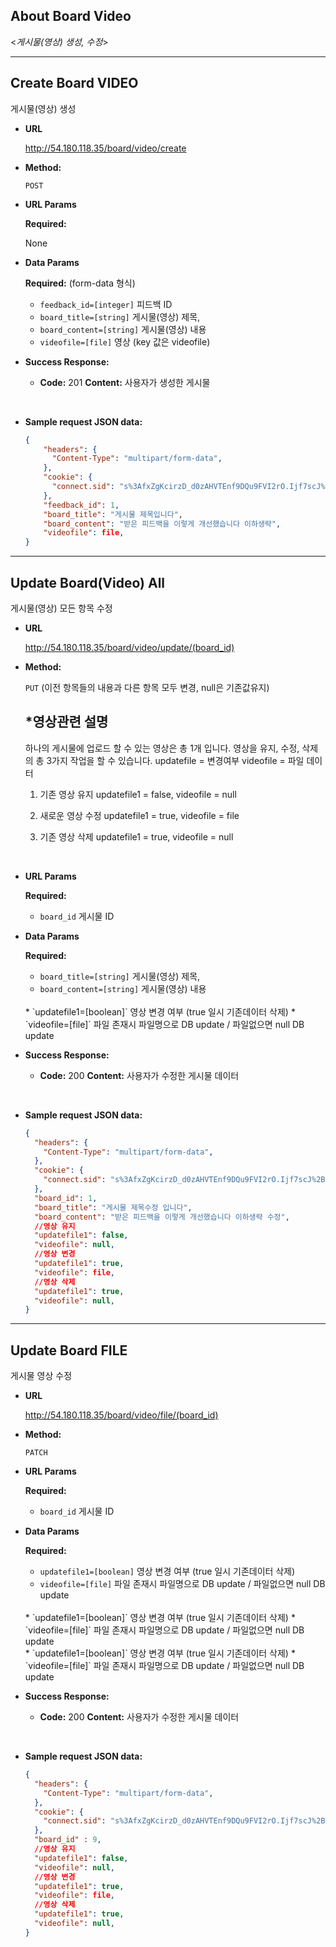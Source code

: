 ## About Board Video

  <_게시물(영상) 생성, 수정_>

----

**Create Board VIDEO**
----
게시물(영상) 생성

* **URL**

  http://54.180.118.35/board/video/create

* **Method:**

  `POST`
  
*  **URL Params**

   **Required:**
 
   None

* **Data Params**

    **Required:**
    (form-data 형식)
    * `feedback_id=[integer]` 피드백 ID
    * `board_title=[string]` 게시물(영상) 제목,
    * `board_content=[string]` 게시물(영상) 내용
    * `videofile=[file]` 영상 (key 값은 videofile)

    <!--필요한 form field 명시 + 설명-->


* **Success Response:**

  * **Code:** 201 
    **Content:** 사용자가 생성한 게시물
 <br />

* **Sample request JSON data:**
  ```json
  {
      "headers": {
        "Content-Type": "multipart/form-data",
      },
      "cookie": {
        "connect.sid": "s%3AfxZgKcirzD_d0zAHVTEnf9DQu9FVI2rO.Ijf7scJ%2Buj6YtprVUB6Vcuf1QVNXDIR64MP43366CaQ",
      },
      "feedback_id": 1,
      "board_title": "게시물 제목입니다",
      "board_content": "받은 피드백을 이렇게 개선했습니다 이하생략",
      "videofile": file,
  }
  ```

----
**Update Board(Video) All**
----
게시물(영상) 모든 항목 수정

* **URL**

  http://54.180.118.35/board/video/update/(board_id)

* **Method:**

  `PUT` (이전 항목들의 내용과 다른 항목 모두 변경, null은 기존값유지)
  
  *영상관련 설명
  ----
  하나의 게시물에 업로드 할 수 있는 영상은 총 1개 입니다.
  영상을 유지, 수정, 삭제 의 총 3가지 작업을 할 수 있습니다.
  updatefile = 변경여부
  videofile = 파일 데이터
  <br>
  1. 기존 영상 유지
  updatefile1 = false,
  videofile = null
  
  2. 새로운 영상 수정
  updatefile1 = true,
  videofile = file

  3. 기존 영상 삭제
  updatefile1 = true,
  videofile = null
<br>
  

*  **URL Params**

   **Required:**
 
    * `board_id` 게시물 ID

* **Data Params**

    **Required:**
    
    * `board_title=[string]` 게시물(영상) 제목,
    * `board_content=[string]` 게시물(영상) 내용
    <br/>
    * `updatefile1=[boolean]` 영상 변경 여부 (true 일시 기존데이터 삭제)
    * `videofile=[file]` 파일 존재시 파일명으로 DB update / 파일없으면 null  DB update
    <br/>
    <!--필요한 form field 명시 + 설명-->


* **Success Response:**

  * **Code:** 200 
    **Content:** 사용자가 수정한 게시물 데이터
 <br />

* **Sample request JSON data:**
  ```json
  {
    "headers": {
      "Content-Type": "multipart/form-data",
    },
    "cookie": {
      "connect.sid": "s%3AfxZgKcirzD_d0zAHVTEnf9DQu9FVI2rO.Ijf7scJ%2Buj6YtprVUB6Vcuf1QVNXDIR64MP43366CaQ",
    },
    "board_id": 1,
    "board_title": "게시물 제목수정 입니다",
    "board_content": "받은 피드백을 이렇게 개선했습니다 이하생략 수정",
    //영상 유지
    "updatefile1": false,
    "videofile": null,
    //영상 변경
    "updatefile1": true,
    "videofile": file,
    //영상 삭제
    "updatefile1": true,
    "videofile": null,
  }
  ```



----
**Update Board FILE**
----
게시물 영상 수정

* **URL**

  http://54.180.118.35/board/video/file/(board_id)

* **Method:**

  `PATCH`
  
*  **URL Params**

   **Required:**
 
    * `board_id` 게시물 ID

* **Data Params**

    **Required:**
 
    * `updatefile1=[boolean]` 영상 변경 여부 (true 일시 기존데이터 삭제)
    * `videofile=[file]` 파일 존재시 파일명으로 DB update / 파일없으면 null  DB update
    <br/>
    * `updatefile1=[boolean]` 영상 변경 여부 (true 일시 기존데이터 삭제)
    * `videofile=[file]` 파일 존재시 파일명으로 DB update / 파일없으면 null  DB update
    <br/>
    * `updatefile1=[boolean]` 영상 변경 여부 (true 일시 기존데이터 삭제)
    * `videofile=[file]` 파일 존재시 파일명으로 DB update / 파일없으면 null  DB update
    <br/>
    <!--필요한 form field 명시 + 설명-->


* **Success Response:**

  * **Code:** 200 
    **Content:** 사용자가 수정한 게시물 데이터
 <br />

* **Sample request JSON data:**
  ```json
  {
    "headers": {
      "Content-Type": "multipart/form-data",
    },
    "cookie": {
      "connect.sid": "s%3AfxZgKcirzD_d0zAHVTEnf9DQu9FVI2rO.Ijf7scJ%2Buj6YtprVUB6Vcuf1QVNXDIR64MP43366CaQ",
    },
    "board_id" : 9,
    //영상 유지
    "updatefile1": false,
    "videofile": null,
    //영상 변경
    "updatefile1": true,
    "videofile": file,
    //영상 삭제
    "updatefile1": true,
    "videofile": null,
  }
  ```
